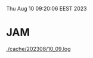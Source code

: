 Thu Aug 10 09:20:06 EEST 2023
# JAM
<a href='./cache/202308/10_09.log'>./cache/202308/10_09.log</a>

